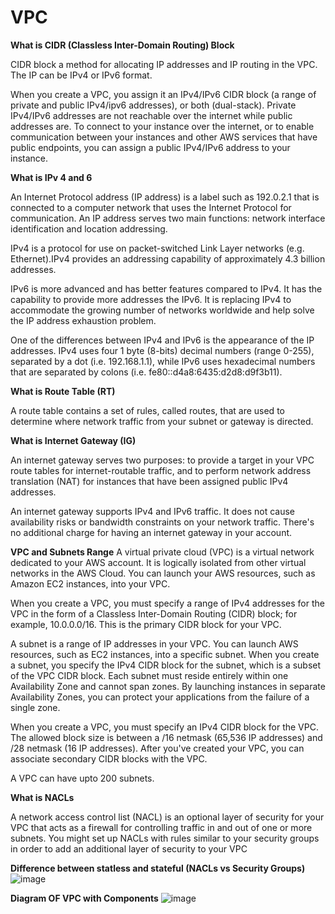 # VPC

**What is CIDR (Classless Inter-Domain Routing) Block**

CIDR block a method for allocating IP addresses and IP routing in the VPC. The IP can be IPv4 or IPv6 format. 

When you create a VPC, you assign it an IPv4/IPv6 CIDR block (a range of private and public IPv4/ipv6 addresses), or both (dual-stack). Private IPv4/IPv6 addresses are not reachable over the internet while public addresses are. To connect to your instance over the internet, or to enable communication between your instances and other AWS services that have public endpoints, you can assign a public IPv4/IPv6 address to your instance. 

**What is IPv 4 and 6**

An Internet Protocol address (IP address) is a label such as 192.0.2.1 that is connected to a computer network that uses the Internet Protocol for communication. An IP address serves two main functions: network interface identification and location addressing.

IPv4 is a protocol for use on packet-switched Link Layer networks (e.g. Ethernet).IPv4 provides an addressing capability of approximately 4.3 billion addresses.

IPv6 is more advanced and has better features compared to IPv4.  It has the capability to provide more addresses the IPv6.  It is replacing IPv4 to accommodate the growing number of networks worldwide and help solve the IP address exhaustion problem.

One of the differences between IPv4 and IPv6 is the appearance of the IP addresses.  IPv4 uses four 1 byte (8-bits) decimal numbers (range 0-255), separated by a dot (i.e. 192.168.1.1), while IPv6 uses hexadecimal numbers that are separated by colons (i.e. fe80::d4a8:6435:d2d8:d9f3b11).  

**What is Route Table (RT)**

A route table contains a set of rules, called routes, that are used to determine where network traffic from your subnet or gateway is directed.

**What is Internet Gateway (IG)**

An internet gateway serves two purposes: to provide a target in your VPC route tables for internet-routable traffic, and to perform network address translation (NAT) for instances that have been assigned public IPv4 addresses.

An internet gateway supports IPv4 and IPv6 traffic. It does not cause availability risks or bandwidth constraints on your network traffic. There's no additional charge for having an internet gateway in your account.

**VPC and Subnets Range**
A virtual private cloud (VPC) is a virtual network dedicated to your AWS account. It is logically isolated from other virtual networks in the AWS Cloud. You can launch your AWS resources, such as Amazon EC2 instances, into your VPC.

When you create a VPC, you must specify a range of IPv4 addresses for the VPC in the form of a Classless Inter-Domain Routing (CIDR) block; for example, 10.0.0.0/16. This is the primary CIDR block for your VPC.

A subnet is a range of IP addresses in your VPC. You can launch AWS resources, such as EC2 instances, into a specific subnet. When you create a subnet, you specify the IPv4 CIDR block for the subnet, which is a subset of the VPC CIDR block. Each subnet must reside entirely within one Availability Zone and cannot span zones. By launching instances in separate Availability Zones, you can protect your applications from the failure of a single zone.

When you create a VPC, you must specify an IPv4 CIDR block for the VPC. The allowed block size is between a /16 netmask (65,536 IP addresses) and /28 netmask (16 IP addresses). After you've created your VPC, you can associate secondary CIDR blocks with the VPC.

A VPC can have  upto 200 subnets.

**What is NACLs**

A network access control list (NACL) is an optional layer of security for your VPC that acts as a firewall for controlling traffic in and out of one or more subnets. You might set up NACLs with rules similar to your security groups in order to add an additional layer of security to your VPC

**Difference between statless and stateful (NACLs vs Security Groups)**
![image](https://user-images.githubusercontent.com/94615905/144837456-d20d14fc-98f7-493b-ac28-e2413d3ffa83.png)

**Diagram OF VPC with Components**
![image](https://user-images.githubusercontent.com/94615905/144837807-51986f9a-677c-44b0-89e0-ff4d8a3bb078.png)



